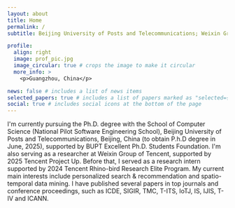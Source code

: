 ```yaml
---
layout: about
title: Home
permalink: /
subtitle: Beijing University of Posts and Telecommunications; Weixin Group, Tencent.

profile:
  align: right
  image: prof_pic.jpg
  image_circular: true # crops the image to make it circular
  more_info: >
    <p>Guangzhou, China</p>

news: false # includes a list of news items
selected_papers: true # includes a list of papers marked as "selected={true}"
social: true # includes social icons at the bottom of the page
---
```

I'm currently pursuing the Ph.D. degree with the School of Computer Science (National Pilot Software Engineering School), Beijing University of Posts and Telecommunications, Beijing, China (to obtain P.h.D degree in June, 2025), supported by BUPT Excellent Ph.D. Students Foundation. I'm also serving as a researcher at Weixin Group of Tencent, supported by 2025 Tencent Project Up. Before that, I served as a research intern supported by 2024 Tencent Rhino-bird Research Elite Program. My current main interests
include personalized search & recommendation and spatio-temporal data mining. I have published several papers in top journals and conference proceedings, such as ICDE, SIGIR, TMC, T-ITS, IoTJ, IS, IJIS, T-IV and ICANN.
